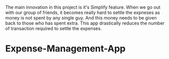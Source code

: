 The main innovation in this project is it's Simplify feature. When we go out with our group of friends, it becomes really hard to settle the expneses as money is not spent by any single guy. And this money needs to be given back to those who has spent extra. This app drastically reduces the number of transaction required to settle the expenses.
# Expense-Management-App
